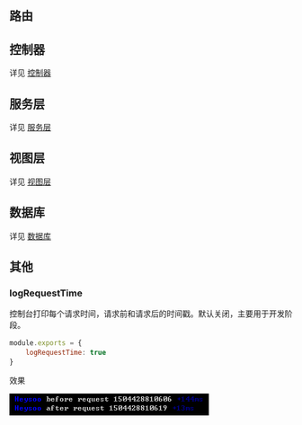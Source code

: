 ## 路由

## 控制器
详见 [控制器](#/controller?id=配置)

## 服务层
详见 [服务层](./service?id=配置)

## 视图层
详见 [视图层](./view?id=配置)

## 数据库
详见 [数据库](/database?id=配置)

## 其他

### logRequestTime
控制台打印每个请求时间，请求前和请求后的时间戳。默认关闭，主要用于开发阶段。
```js
module.exports = {
	logRequestTime: true
}
```
效果

![logRequestTime](./imgs/logRequestTime.png)
